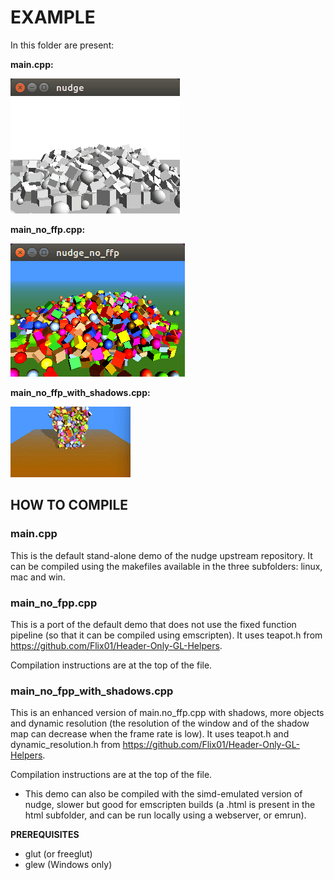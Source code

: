 # EXAMPLE

In this folder are present:

<b>main.cpp:</b>

![example](./screenshots/example.png)

<b>main_no_ffp.cpp:</b> 

![example](./screenshots/example_no_ffp.png)

<b>main_no_ffp_with_shadows.cpp:</b> 

![example](./screenshots/example_no_ffp_with_shadows.gif)



## HOW TO COMPILE

### main.cpp

This is the default stand-alone demo of the nudge upstream repository.
It can be compiled using the makefiles available in the three subfolders: linux, mac and win.

### main_no_fpp.cpp

This is a port of the default demo that does not use the fixed function pipeline (so that it can be compiled using emscripten).
It uses teapot.h from https://github.com/Flix01/Header-Only-GL-Helpers.

Compilation instructions are at the top of the file.

### main_no_fpp_with_shadows.cpp

This is an enhanced version of main.no_ffp.cpp with shadows, more objects and dynamic resolution (the resolution of the window and of the shadow map can decrease when the frame rate is low).
It uses teapot.h and dynamic_resolution.h from https://github.com/Flix01/Header-Only-GL-Helpers.

Compilation instructions are at the top of the file. 
- This demo can also be compiled with the simd-emulated version of nudge, slower but good for emscripten builds (a .html is present in the html subfolder, and can be run locally using a webserver, or emrun).



**PREREQUISITES**

* glut (or freeglut)
* glew (Windows only)

